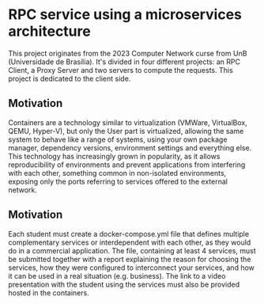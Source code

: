 # RPC service using a microservices architecture
This project originates from the 2023 Computer Network curse from UnB (Universidade de Brasília). It's divided in four
different projects: an RPC Client, a Proxy Server and two servers to compute the requests. This project is dedicated to
the client side.
## Motivation
Containers are a technology similar to virtualization (VMWare, VirtualBox, QEMU, Hyper-V), but only
the User part is virtualized, allowing the same system to behave like a range of systems,
using your own package manager, dependency versions, environment settings and everything else.
This technology has increasingly grown in popularity, as it allows reproducibility of environments and
prevent applications from interfering with each other, something common in non-isolated environments, exposing only the
ports referring to services offered to the external network.
## Motivation
Each student must create a docker-compose.yml file that defines multiple complementary services
or interdependent with each other, as they would do in a commercial application. The file, containing at least 4
services, must be submitted together with a report explaining the reason for choosing the services, how they were
configured to interconnect your services, and how it can be used in a real situation (e.g. business).
The link to a video presentation with the student using the services must also be provided
hosted in the containers.
